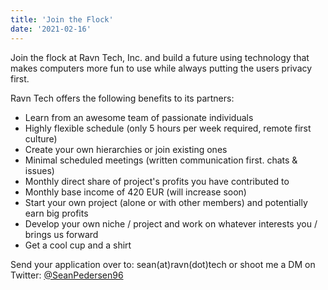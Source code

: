 ```yaml
---
title: 'Join the Flock'
date: '2021-02-16'
---
```

Join the flock at Ravn Tech, Inc. and build a future using technology that makes computers more fun to use while always putting the users privacy first.

Ravn Tech offers the following benefits to its partners:
- Learn from an awesome team of passionate individuals
- Highly flexible schedule (only 5 hours per week required, remote first culture)
- Create your own hierarchies or join existing ones
- Minimal scheduled meetings (written communication first. chats & issues)
- Monthly direct share of project's profits you have contributed to
- Monthly base income of 420 EUR (will increase soon)
- Start your own project (alone or with other members) and potentially earn big profits
- Develop your own niche / project and work on whatever interests you / brings us forward
- Get a cool cup and a shirt

Send your application over to: sean(at)ravn(dot)tech or shoot me a DM on Twitter: <a href="https://twitter.com/SeanPedersen96" rel="noreferrer noopener" target="_blank">@SeanPedersen96</a></p>
